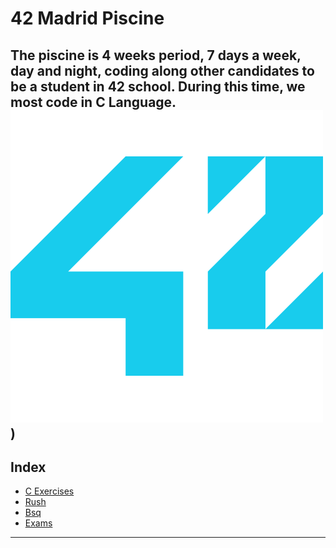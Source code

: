 # 42 Madrid Piscine
The piscine is 4 weeks period, 7 days a week, day and night, coding along other candidates to be a student in 42 school. During this time, we most code in C Language. 
![alt text](/42-logo.png)
)
---
## Index
* [C Exercises]()
* [Rush]()
* [Bsq]()
* [Exams]()
---
